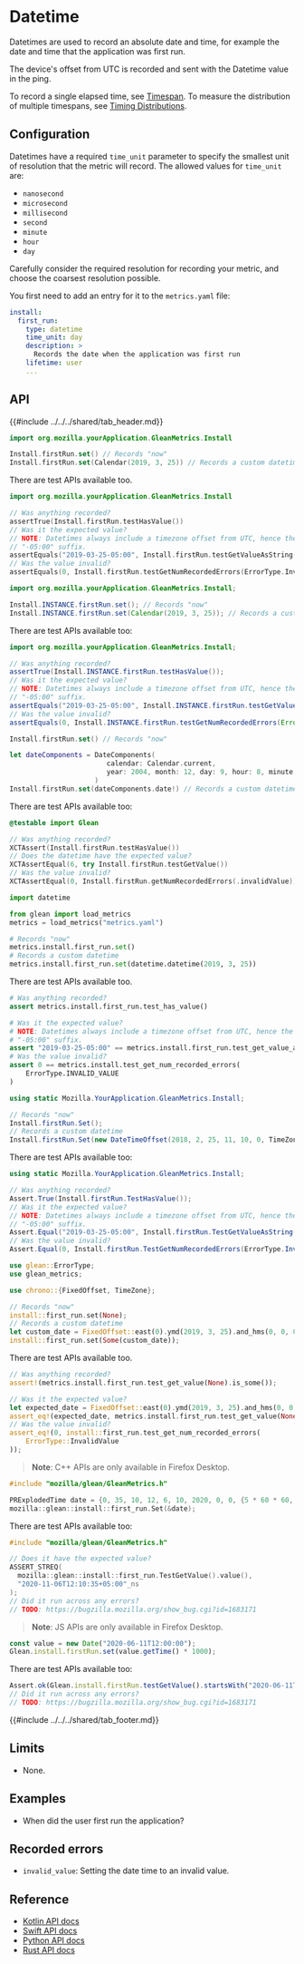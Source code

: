 # Datetime

Datetimes are used to record an absolute date and time, for example the date and time that the application was first run.

The device's offset from UTC is recorded and sent with the Datetime value in the ping.

To record a single elapsed time, see [Timespan](timespan.md). To measure the distribution of multiple timespans, see [Timing Distributions](timing_distribution.md).

## Configuration

Datetimes have a required `time_unit` parameter to specify the smallest unit of resolution that the metric will record. The allowed values for `time_unit` are:

   - `nanosecond`
   - `microsecond`
   - `millisecond`
   - `second`
   - `minute`
   - `hour`
   - `day`

Carefully consider the required resolution for recording your metric, and choose the coarsest resolution possible.

You first need to add an entry for it to the `metrics.yaml` file:

```YAML
install:
  first_run:
    type: datetime
    time_unit: day
    description: >
      Records the date when the application was first run
    lifetime: user
    ...
```

## API

{{#include ../../../shared/tab_header.md}}

<div data-lang="Kotlin" class="tab">

```Kotlin
import org.mozilla.yourApplication.GleanMetrics.Install

Install.firstRun.set() // Records "now"
Install.firstRun.set(Calendar(2019, 3, 25)) // Records a custom datetime
```

There are test APIs available too.

```Kotlin
import org.mozilla.yourApplication.GleanMetrics.Install

// Was anything recorded?
assertTrue(Install.firstRun.testHasValue())
// Was it the expected value?
// NOTE: Datetimes always include a timezone offset from UTC, hence the
// "-05:00" suffix.
assertEquals("2019-03-25-05:00", Install.firstRun.testGetValueAsString())
// Was the value invalid?
assertEquals(0, Install.firstRun.testGetNumRecordedErrors(ErrorType.InvalidValue))
```

</div>

<div data-lang="Java" class="tab">

```Java
import org.mozilla.yourApplication.GleanMetrics.Install;

Install.INSTANCE.firstRun.set(); // Records "now"
Install.INSTANCE.firstRun.set(Calendar(2019, 3, 25)); // Records a custom datetime
```

There are test APIs available too:

```Java
import org.mozilla.yourApplication.GleanMetrics.Install;

// Was anything recorded?
assertTrue(Install.INSTANCE.firstRun.testHasValue());
// Was it the expected value?
// NOTE: Datetimes always include a timezone offset from UTC, hence the
// "-05:00" suffix.
assertEquals("2019-03-25-05:00", Install.INSTANCE.firstRun.testGetValueAsString());
// Was the value invalid?
assertEquals(0, Install.INSTANCE.firstRun.testGetNumRecordedErrors(ErrorType.InvalidValue));
```

</div>

<div data-lang="Swift" class="tab">

```Swift
Install.firstRun.set() // Records "now"

let dateComponents = DateComponents(
                        calendar: Calendar.current,
                        year: 2004, month: 12, day: 9, hour: 8, minute: 3, second: 29
                     )
Install.firstRun.set(dateComponents.date!) // Records a custom datetime
```

There are test APIs available too:

```Swift
@testable import Glean

// Was anything recorded?
XCTAssert(Install.firstRun.testHasValue())
// Does the datetime have the expected value?
XCTAssertEqual(6, try Install.firstRun.testGetValue())
// Was the value invalid?
XCTAssertEqual(0, Install.firstRun.getNumRecordedErrors(.invalidValue))
```

</div>

<div data-lang="Python" class="tab">

```Python
import datetime

from glean import load_metrics
metrics = load_metrics("metrics.yaml")

# Records "now"
metrics.install.first_run.set()
# Records a custom datetime
metrics.install.first_run.set(datetime.datetime(2019, 3, 25))
```

There are test APIs available too.

```Python
# Was anything recorded?
assert metrics.install.first_run.test_has_value()

# Was it the expected value?
# NOTE: Datetimes always include a timezone offset from UTC, hence the
# "-05:00" suffix.
assert "2019-03-25-05:00" == metrics.install.first_run.test_get_value_as_str()
# Was the value invalid?
assert 0 == metrics.install.test_get_num_recorded_errors(
    ErrorType.INVALID_VALUE
)
```

</div>

<div data-lang="C#" class="tab">

```C#
using static Mozilla.YourApplication.GleanMetrics.Install;

// Records "now"
Install.firstRun.Set();
// Records a custom datetime
Install.firstRun.Set(new DateTimeOffset(2018, 2, 25, 11, 10, 0, TimeZone.CurrentTimeZone.BaseUtcOffset));
```

There are test APIs available too:

```C#
using static Mozilla.YourApplication.GleanMetrics.Install;

// Was anything recorded?
Assert.True(Install.firstRun.TestHasValue());
// Was it the expected value?
// NOTE: Datetimes always include a timezone offset from UTC, hence the
// "-05:00" suffix.
Assert.Equal("2019-03-25-05:00", Install.firstRun.TestGetValueAsString());
// Was the value invalid?
Assert.Equal(0, Install.firstRun.TestGetNumRecordedErrors(ErrorType.InvalidValue));
```

</div>

<div data-lang="Rust" class="tab">

```Rust
use glean::ErrorType;
use glean_metrics;

use chrono::{FixedOffset, TimeZone};

// Records "now"
install::first_run.set(None);
// Records a custom datetime
let custom_date = FixedOffset::east(0).ymd(2019, 3, 25).and_hms(0, 0, 0);
install::first_run.set(Some(custom_date));
```

There are test APIs available too.

```Rust
// Was anything recorded?
assert!(metrics.install.first_run.test_get_value(None).is_some());

// Was it the expected value?
let expected_date = FixedOffset::east(0).ymd(2019, 3, 25).and_hms(0, 0, 0);
assert_eq!(expected_date, metrics.install.first_run.test_get_value(None));
// Was the value invalid?
assert_eq!(0, install::first_run.test_get_num_recorded_errors(
    ErrorType::InvalidValue
));
```

</div>

<div data-lang="C++" class="tab">

> **Note**: C++ APIs are only available in Firefox Desktop.

```c++
#include "mozilla/glean/GleanMetrics.h"

PRExplodedTime date = {0, 35, 10, 12, 6, 10, 2020, 0, 0, {5 * 60 * 60, 0}};
mozilla::glean::install::first_run.Set(&date);
```

There are test APIs available too:

```c++
#include "mozilla/glean/GleanMetrics.h"

// Does it have the expected value?
ASSERT_STREQ(
  mozilla::glean::install::first_run.TestGetValue().value(),
  "2020-11-06T12:10:35+05:00"_ns
);
// Did it run across any errors?
// TODO: https://bugzilla.mozilla.org/show_bug.cgi?id=1683171
```

</div>

<div data-lang="JS" class="tab">

> **Note**: JS APIs are only available in Firefox Desktop.

```js
const value = new Date("2020-06-11T12:00:00");
Glean.install.firstRun.set(value.getTime() * 1000);
```

There are test APIs available too:

```js
Assert.ok(Glean.install.firstRun.testGetValue().startsWith("2020-06-11T12:00:00"));
// Did it run across any errors?
// TODO: https://bugzilla.mozilla.org/show_bug.cgi?id=1683171
```

</div>

{{#include ../../../shared/tab_footer.md}}

## Limits

* None.

## Examples

* When did the user first run the application?

## Recorded errors

* `invalid_value`: Setting the date time to an invalid value.

## Reference

* [Kotlin API docs](../../../javadoc/glean/mozilla.telemetry.glean.private/-datetime-metric-type/index.html)
* [Swift API docs](../../../swift/Classes/DatetimeMetricType.html)
* [Python API docs](../../../python/glean/metrics/datetime.html)
* [Rust API docs](../../../docs/glean/private/struct.DatetimeMetric.html)
